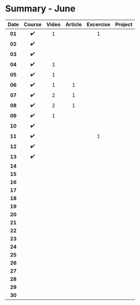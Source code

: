 # Summary - June

| Date | Course | Video | Article | Excercise | Project |
| :--: | :----: | :---: | :-----: | :-------: | :-----: |
| **01** | ✔️  | 1     |         | 1
| **02** | ✔️  |
| **03** | ✔️  |
| **04** | ✔️  | 1     |
| **05** | ✔️  | 1     |
| **06** | ✔️  | 1     | 1
| **07** | ✔️  | 2     | 1 
| **08** | ✔️  | 2     | 1
| **09** | ✔️  | 1
| **10** | ✔️  |
| **11** | ✔️  |       |         | 1
| **12** | ✔️  |
| **13** | ✔️  |
| **14** |
| **15** |
| **16** |
| **17** |
| **18** |
| **19** |
| **20** |
| **21** |
| **22** |
| **23** |
| **24** |
| **25** |
| **26** |
| **27** |
| **28** |
| **29** |
| **30** |

